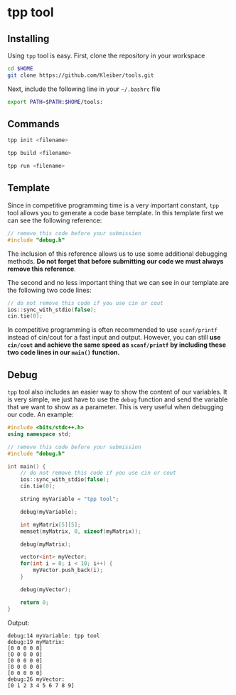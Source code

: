 
# tpp tool


## Installing
Using `tpp` tool is easy. First, clone the repository in your workspace
```bash
cd $HOME
git clone https://github.com/Kleiber/tools.git
```
Next, include the following line in your `~/.bashrc` file
```bash
export PATH=$PATH:$HOME/tools:
```
## Commands


```bash
tpp init <filename>
```

```bash
tpp build <filename>
```

```bash
tpp run <filename>
```

## Template

Since in competitive programming time is a very important constant, `tpp` tool allows you to generate a code base template. In this template first we can see the following reference:
```c++
// remove this code before your submission
#include "debug.h"
```
The inclusion of this reference allows us to use some additional debugging methods. **Do not forget that before submitting our code we must always remove this reference**. 



The second and no less important thing that we can see in our template are the following two code lines:
```c++
// do not remove this code if you use cin or cout
ios::sync_with_stdio(false);
cin.tie(0);
```
In competitive programming is often recommended to use `scanf/printf` instead of cin/cout for a fast input and output. However, you can still **use `cin/cout` and achieve the same speed as `scanf/printf` by including these two code lines in our `main()` function.**


## Debug

`tpp` tool also includes an easier way to show the content of our variables. It is very simple, we just have to use the `debug` function and send the variable that we want to show as a parameter. This is very useful when debugging our code. An example:

```c++
#include <bits/stdc++.h>
using namespace std;

// remove this code before your submission
#include "debug.h"

int main() { 
    // do not remove this code if you use cin or cout
    ios::sync_with_stdio(false);
    cin.tie(0);

    string myVariable = "tpp tool";

    debug(myVariable);

    int myMatrix[5][5];
    memset(myMatrix, 0, sizeof(myMatrix));

    debug(myMatrix);

    vector<int> myVector;
    for(int i = 0; i < 10; i++) {
    	myVector.push_back(i);
    }

    debug(myVector);

    return 0;
}
```

Output:
```
debug:14 myVariable: tpp tool
debug:19 myMatrix:
[0 0 0 0 0]
[0 0 0 0 0]
[0 0 0 0 0]
[0 0 0 0 0]
[0 0 0 0 0]
debug:26 myVector:
[0 1 2 3 4 5 6 7 8 9]
```
